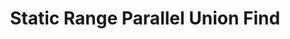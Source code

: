 ---
title: Static Range Parallel Union Find
documentation_of: //graph/connectivity/static_range_parallel_unionfind.py
---